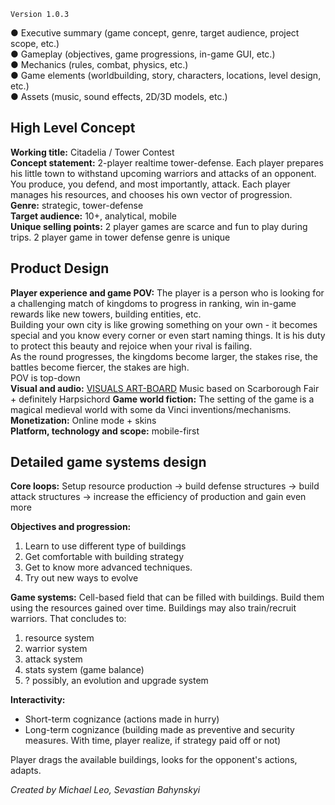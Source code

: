 `Version 1.0.3`

● Executive summary (game concept, genre, target audience, project scope, etc.)  
● Gameplay (objectives, game progressions, in-game GUI, etc.)  
● Mechanics (rules, combat, physics, etc.)  
● Game elements (worldbuilding, story, characters, locations, level design, etc.)  
● Assets (music, sound effects, 2D/3D models, etc.)

## High Level Concept

**Working title:** Citadelia / Tower Contest  
**Concept statement:** 2-player realtime tower-defense. Each player prepares his little town to withstand upcoming warriors and attacks of an opponent. You produce, you defend, and most importantly, attack. Each player manages his resources, and chooses his own vector of progression.  
**Genre:** strategic, tower-defense  
**Target audience:** 10+, analytical, mobile  
**Unique selling points:** 2 player games are scarce and fun to play during trips. 2 player game in tower defense genre is unique

## Product Design

**Player experience and game POV:** The player is a person who is looking for a challenging match of kingdoms to progress in ranking, win in-game rewards like new towers, building entities, etc.  
Building your own city is like growing something on your own \- it becomes special and you know every corner or even start naming things. It is his duty to protect this beauty and rejoice when your rival is failing.  
As the round progresses, the kingdoms become larger, the stakes rise, the battles become fiercer, the stakes are high.  
POV is top-down  
**Visual and audio:** [VISUALS ART-BOARD](https://www.figma.com/board/PHm3roV1mkPZR1UrZZMZ5v/Untitled?node-id=0-1&t=Ftv9PrP9EdpfKsFa-1) Music based on Scarborough Fair \+ definitely Harpsichord **Game world fiction:** The setting of the game is a magical medieval world with some da Vinci inventions/mechanisms. **Monetization:** Online mode \+ skins  
**Platform, technology and scope:** mobile-first

## Detailed game systems design

**Core loops:** Setup resource production \-\> build defense structures \-\> build attack structures \-\> increase the efficiency of production and gain even more

**Objectives and progression:**

1. Learn to use different type of buildings  
2. Get comfortable with building strategy  
3. Get to know more advanced techniques.  
4. Try out new ways to evolve

**Game systems:** Cell-based field that can be filled with buildings. Build them using the resources gained over time. Buildings may also train/recruit warriors. That concludes to:

1. resource system  
2. warrior system  
3. attack system  
4. stats system (game balance)  
5. ? possibly, an evolution and upgrade system

**Interactivity:**

- Short-term cognizance (actions made in hurry)  
- Long-term cognizance (building made as preventive and security measures. With time, player realize, if strategy paid off or not)

Player drags the available buildings, looks for the opponent's actions, adapts.

*Created by Michael Leo, Sevastian Bahynskyi*
